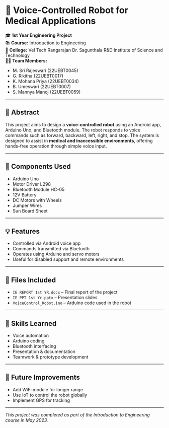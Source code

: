 # 🤖 Voice-Controlled Robot for Medical Applications

🎓 **1st Year Engineering Project**  
📚 **Course:** Introduction to Engineering  
🏫 **College:** Vel Tech Rangarajan Dr. Sagunthala R&D Institute of Science and Technology  
👩‍💻 **Team Members:**  
  
- M. Sri Rajeswari (22UEBT0045)
- G. Rikitha (22UEBT0017)  
- K. Mohana Priya (22UEBT0034)  
- B. Umeswari (22UEBT0007)  
- S. Mannya Manoj (22UEBT0059)

---

## 📖 Abstract

This project aims to design a **voice-controlled robot** using an Android app, Arduino Uno, and Bluetooth module. The robot responds to voice commands such as forward, backward, left, right, and stop. The system is designed to assist in **medical and inaccessible environments**, offering hands-free operation through simple voice input.

---

## 🔧 Components Used

- Arduino Uno
- Motor Driver L298
- Bluetooth Module HC-05
- 12V Battery
- DC Motors with Wheels
- Jumper Wires
- Sun Board Sheet

---

## 💡 Features

- Controlled via Android voice app
- Commands transmitted via Bluetooth
- Operates using Arduino and servo motors
- Useful for disabled support and remote environments

---

## 📂 Files Included

- `IE REPORT 1st YR.docx` – Final report of the project  
- `IE PPT 1st Yr.pptx` – Presentation slides  
- `VoiceControl_Robot.ino` – Arduino code used in the robot  

---

## 🧠 Skills Learned

- Voice automation
- Arduino coding
- Bluetooth interfacing
- Presentation & documentation
- Teamwork & prototype development

---

## 🌱 Future Improvements

- Add WiFi module for longer range  
- Use IoT to control the robot globally  
- Implement GPS for tracking  

---

*This project was completed as part of the Introduction to Engineering course in May 2023.*
